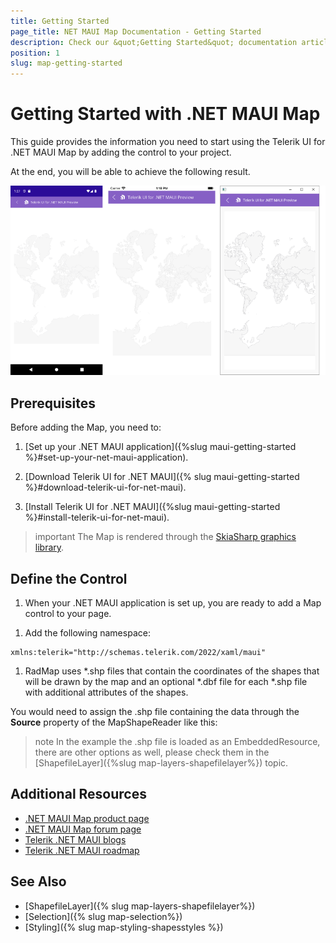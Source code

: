 ```yaml
---
title: Getting Started
page_title: NET MAUI Map Documentation - Getting Started
description: Check our &quot;Getting Started&quot; documentation article for Telerik Map for .NET MAUI control.
position: 1
slug: map-getting-started
---
```


# Getting Started with .NET MAUI Map

This guide provides the information you need to start using the Telerik UI for .NET MAUI Map by adding the control to your project.

At the end, you will be able to achieve the following result.

![Map Getting Started](images/map_getting_started.png)

## Prerequisites

Before adding the Map, you need to:

1. [Set up your .NET MAUI application]({%slug maui-getting-started %}#set-up-your-net-maui-application).

1. [Download Telerik UI for .NET MAUI]({% slug maui-getting-started %}#download-telerik-ui-for-net-maui).

1. [Install Telerik UI for .NET MAUI]({%slug maui-getting-started %}#install-telerik-ui-for-net-maui).

>important The Map is rendered through the [SkiaSharp graphics library](https://skia.org/).

## Define the Control

1. When your .NET MAUI application is set up, you are ready to add a Map control to your page.

 <snippet id='map-getting-started-xaml' />
 <snippet id='map-gettingstarted-csharp' />

1. Add the following namespace:

 ```XAML
 xmlns:telerik="http://schemas.telerik.com/2022/xaml/maui"
 ```

1. RadMap uses *.shp files that contain the coordinates of the shapes that will be drawn by the map and an optional *.dbf file for each *.shp file with additional attributes of the shapes.

 You would need to assign the .shp file containing the data through the **Source** property of the MapShapeReader like this:

 <snippet id='map-gettingstarted-setting-source' />

>note In the example the .shp file is loaded as an EmbeddedResource, there are other options as well, please check them in the [ShapefileLayer]({%slug map-layers-shapefilelayer%}) topic.

## Additional Resources

- [.NET MAUI Map product page](https://www.telerik.com/maui-ui/map)
- [.NET MAUI Map forum page](https://www.telerik.com/forums/maui?tagId=1870)
- [Telerik .NET MAUI blogs](https://www.telerik.com/blogs/mobile-net-maui)
- [Telerik .NET MAUI roadmap](https://www.telerik.com/support/whats-new/maui-ui/roadmap)

## See Also

- [ShapefileLayer]({% slug map-layers-shapefilelayer%})
- [Selection]({% slug map-selection%})
- [Styling]({% slug map-styling-shapesstyles %})

